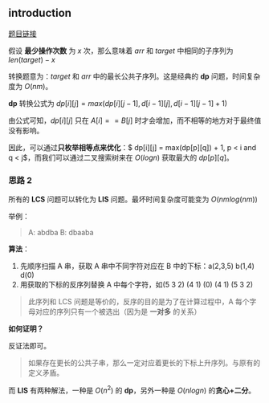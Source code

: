 ## introduction
[题目链接](https://leetcode-cn.com/problems/minimum-operations-to-make-a-subsequence/)


假设 **最少操作次数** 为 $x$ 次，那么意味着 $arr$ 和 $target$ 中相同的子序列为 $len(target) - x$

转换题意为：$target$ 和 $arr$ 中的最长公共子序列。这是经典的 **dp** 问题，时间复杂度为 $O(nm)$。

**dp** 转换公式为 $dp[i][j] = max(dp[i][j-1], d[i-1][j], d[i-1][j-1] + 1)$

由公式可知，$dp[i][j]$ 只在 $A[i]== B[j]$ 时才会增加，而不相等的地方对于最终值没有影响。

因此，可以通过**只枚举相等点来优化**：$ dp[i][j] = max(dp[p][q]) + 1, p < i and q < j$，而我们可以通过二叉搜索树来在 $O(logn)$ 获取最大的 $dp[p][q]$。

### 思路 2
所有的 **LCS** 问题可以转化为 **LIS** 问题。最坏时间复杂度可能变为 $O(nmlog(nm))$

举例：
> A: abdba    B: dbaaba

**算法**：
1. 先顺序扫描 A 串，获取 A 串中不同字符对应在 B 中的下标：a(2,3,5) b(1,4) d(0)
2. 用获取的下标的反序列替换 A 中每个字符，如(5 3 2) (4 1) (0) (4 1) (5 3 2)
> 此序列和 LCS 问题是等价的，反序的目的是为了在计算过程中，A 每个字母对应的序列只有一个被选出（因为是 **一对多** 的关系）

**如何证明？**

反证法即可。
> 如果存在更长的公共子串，那么一定对应着更长的下标上升序列。与原有的定义矛盾。

而 **LIS** 有两种解法，一种是 $O(n^2)$ 的 **dp**，另外一种是 $O(nlogn)$ 的**贪心+二分**。
